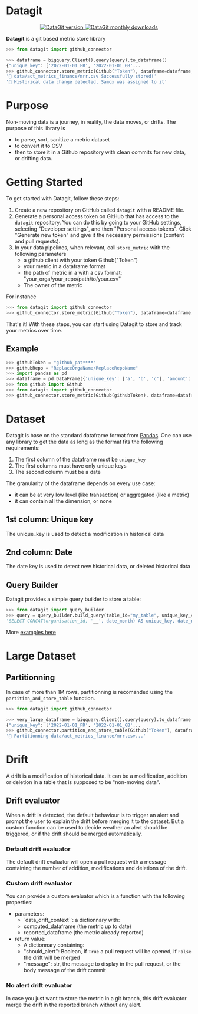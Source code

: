 # Datagit

<p align="center">
  <a href="https://pypi.org/project/datagit/">
    <img src="https://img.shields.io/pypi/v/datagit?style=flat-square" alt="DataGit version">
  </a>
  <a href="https://pypi.org/project/datagit/">
    <img src="https://img.shields.io/pypi/dm/datagit?style=flat-square" alt="DataGit monthly downloads">
  </a>
</p>

**Datagit** is a git based metric store library

```python
>>> from datagit import github_connector

>>> dataframe = bigquery.Client().query(query).to_dataframe()
{"unique_key": ['2022-01-01_FR', '2022-01-01_GB'...
>>> github_connector.store_metric(Github("Token"), dataframe=dataframe, filepath="Samox/datagit/data/act_metrics_finance/mrr.csv", assignees=["Samox"])
'🎉 data/act_metrics_finance/mrr.csv Successfully stored!'
'💩 Historical data change detected, Samox was assigned to it'
```

# Purpose

Non-moving data is a journey, in reality, the data moves, or drifts.
The purpose of this library is

- to parse, sort, sanitize a metric dataset
- to convert it to CSV
- then to store it in a Github repository with clean commits for new data, or drifting data.

# Getting Started

To get started with Datagit, follow these steps:

1. Create a new repository on GitHub called `datagit` with a README file.
2. Generate a personal access token on GitHub that has access to the `datagit` repository. You can do this by going to your GitHub settings, selecting "Developer settings", and then "Personal access tokens". Click "Generate new token" and give it the necessary permissions (content and pull requests).
3. In your data pipelines, when relevant, call `store_metric` with the following parameters
   - a github client with your token Github("Token")
   - your metric in a dataframe format
   - the path of metric in a with a csv format: "your_orga/your_repo/path/to/your.csv"
   - The owner of the metric

For instance

```python
>>> from datagit import github_connector
>>> github_connector.store_metric(Github("Token"), dataframe=dataframe, filename="Samox/datagit/data/act_metrics_finance/mrr.csv", assignee=["Samox"])
```

That's it! With these steps, you can start using Datagit to store and track your metrics over time.

## Example

```python
>>> githubToken = "github_pat****"
>>> githubRepo = "ReplaceOrgaName/ReplaceRepoName"
>>> import pandas as pd
>>> dataframe = pd.DataFrame({'unique_key': ['a', 'b', 'c'], 'amount': [1001, 1002, 1003], 'is_active': [True, False, True]})
>>> from github import Github
>>> from datagit import github_connector
>>> github_connector.store_metric(Github(githubToken), dataframe=dataframe, filename=githubRepo+"data/act_metrics_finance/mrr.csv")
```

# Dataset

Datagit is base on the standard dataframe format from [Pandas](https://pandas.pydata.org/docs/).
One can use any library to get the data as long as the format fits the following requirements:

1. The first column of the dataframe must be `unique_key`
2. The first columns must have only unique keys
3. The second column must be a date

The granularity of the dataframe depends on every use case:

- it can be at very low level (like transaction) or aggregated (like a metric)
- it can contain all the dimension, or none

## 1st column: Unique key

The unique_key is used to detect a modification in historical data

## 2nd column: Date

The date key is used to detect new historical data, or deleted historical data

## Query Builder

Datagit provides a simple query builder to store a table:

```python
>>> from datagit import query_builder
>>> query = query_builder.build_query(table_id="my_table", unique_key_columns=["organisation_id", "date_month"], date="date_month")
'SELECT CONCAT(organisation_id, '__', date_month) AS unique_key, date_month as date, * FROM my_table WHERE TRUE ORDER BY 1'
```

More [examples here](tests/test_query_builder.py)

# Large Dataset

## Partitionning

In case of more than 1M rows, partitionning is recomanded using the `partition_and_store_table` function.

```python
>>> from datagit import github_connector

>>> very_large_dataframe = bigquery.Client().query(query).to_dataframe()
{"unique_key": ['2022-01-01_FR', '2022-01-01_GB'...
>>> github_connector.partition_and_store_table(Github("Token"), dataframe=very_large_dataframe, filepath="Samox/datagit/data/act_metrics_finance/mrr.csv")
'🎁 Partitionning data/act_metrics_finance/mrr.csv...'
```

# Drift

A drift is a modification of historical data. It can be a modification, addition or deletion in a table that is supposed to be "non-moving data".

## Drift evaluator

When a drift is detected, the default behaviour is to trigger an alert and prompt the user to explain the drift before merging it to the dataset. But a custom function can be used to decide weather an alert should be triggered, or if the drift should be merged automatically.

### Default drift evaluator

The default drift evaluator will open a pull request with a message containing the number of addition, modifications and deletions of the drift.

### Custom drift evaluator

You can provide a custom evaluator which is a function with the following properties:

- parameters:
  - `data_drift_context``: a dictionnary with:
  - computed_dataframe (the metric up to date)
  - reported_dataframe (the metric already reported)
- return value:
  - A dictionnary containing:
  - "should_alert": Boolean, If `True` a pull request will be opened, If `False` the drift will be merged
  - "message": str, the message to display in the pull request, or the body message of the drift commit

### No alert drift evaluator

In case you just want to store the metric in a git branch, this drift evaluator merge the drift in the reported branch without any alert.
